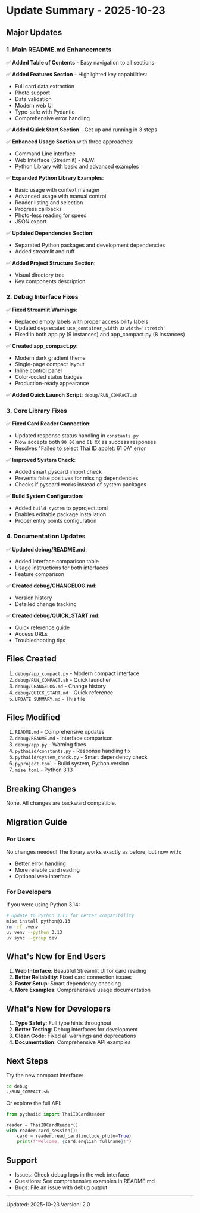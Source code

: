 # Update Summary - 2025-10-23

## Major Updates

### 1. Main README.md Enhancements

✅ **Added Table of Contents** - Easy navigation to all sections

✅ **Added Features Section** - Highlighted key capabilities:
- Full card data extraction
- Photo support
- Data validation
- Modern web UI
- Type-safe with Pydantic
- Comprehensive error handling

✅ **Added Quick Start Section** - Get up and running in 3 steps

✅ **Enhanced Usage Section** with three approaches:
- Command Line interface
- Web Interface (Streamlit) - NEW!
- Python Library with basic and advanced examples

✅ **Expanded Python Library Examples**:
- Basic usage with context manager
- Advanced usage with manual control
- Reader listing and selection
- Progress callbacks
- Photo-less reading for speed
- JSON export

✅ **Updated Dependencies Section**:
- Separated Python packages and development dependencies
- Added streamlit and ruff

✅ **Added Project Structure Section**:
- Visual directory tree
- Key components description

### 2. Debug Interface Fixes

✅ **Fixed Streamlit Warnings**:
- Replaced empty labels with proper accessibility labels
- Updated deprecated `use_container_width` to `width='stretch'`
- Fixed in both app.py (9 instances) and app_compact.py (8 instances)

✅ **Created app_compact.py**:
- Modern dark gradient theme
- Single-page compact layout
- Inline control panel
- Color-coded status badges
- Production-ready appearance

✅ **Added Quick Launch Script**: `debug/RUN_COMPACT.sh`

### 3. Core Library Fixes

✅ **Fixed Card Reader Connection**:
- Updated response status handling in `constants.py`
- Now accepts both `90 00` and `61 XX` as success responses
- Resolves "Failed to select Thai ID applet: 61 0A" error

✅ **Improved System Check**:
- Added smart pyscard import check
- Prevents false positives for missing dependencies
- Checks if pyscard works instead of system packages

✅ **Build System Configuration**:
- Added `build-system` to pyproject.toml
- Enables editable package installation
- Proper entry points configuration

### 4. Documentation Updates

✅ **Updated debug/README.md**:
- Added interface comparison table
- Usage instructions for both interfaces
- Feature comparison

✅ **Created debug/CHANGELOG.md**:
- Version history
- Detailed change tracking

✅ **Created debug/QUICK_START.md**:
- Quick reference guide
- Access URLs
- Troubleshooting tips

## Files Created

1. `debug/app_compact.py` - Modern compact interface
2. `debug/RUN_COMPACT.sh` - Quick launcher
3. `debug/CHANGELOG.md` - Change history
4. `debug/QUICK_START.md` - Quick reference
5. `UPDATE_SUMMARY.md` - This file

## Files Modified

1. `README.md` - Comprehensive updates
2. `debug/README.md` - Interface comparison
3. `debug/app.py` - Warning fixes
4. `pythaiid/constants.py` - Response handling fix
5. `pythaiid/system_check.py` - Smart dependency check
6. `pyproject.toml` - Build system, Python version
7. `mise.toml` - Python 3.13

## Breaking Changes

None. All changes are backward compatible.

## Migration Guide

### For Users

No changes needed! The library works exactly as before, but now with:
- Better error handling
- More reliable card reading
- Optional web interface

### For Developers

If you were using Python 3.14:
```bash
# Update to Python 3.13 for better compatibility
mise install python@3.13
rm -rf .venv
uv venv --python 3.13
uv sync --group dev
```

## What's New for End Users

1. **Web Interface**: Beautiful Streamlit UI for card reading
2. **Better Reliability**: Fixed card connection issues
3. **Faster Setup**: Smart dependency checking
4. **More Examples**: Comprehensive usage documentation

## What's New for Developers

1. **Type Safety**: Full type hints throughout
2. **Better Testing**: Debug interfaces for development
3. **Clean Code**: Fixed all warnings and deprecations
4. **Documentation**: Comprehensive API examples

## Next Steps

Try the new compact interface:
```bash
cd debug
./RUN_COMPACT.sh
```

Or explore the full API:
```python
from pythaiid import ThaiIDCardReader

reader = ThaiIDCardReader()
with reader.card_session():
    card = reader.read_card(include_photo=True)
    print(f"Welcome, {card.english_fullname}!")
```

## Support

- Issues: Check debug logs in the web interface
- Questions: See comprehensive examples in README.md
- Bugs: File an issue with debug output

---

Updated: 2025-10-23
Version: 2.0
